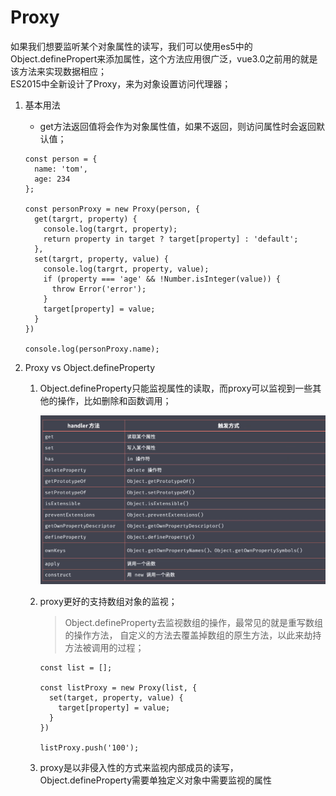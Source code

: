 # Proxy

如果我们想要监听某个对象属性的读写，我们可以使用es5中的Object.definePropert来添加属性，这个方法应用很广泛，vue3.0之前用的就是该方法来实现数据相应；<br/>
ES2015中全新设计了Proxy，来为对象设置访问代理器；

1. 基本用法

    * get方法返回值将会作为对象属性值，如果不返回，则访问属性时会返回默认值；

    ```
    const person = {
      name: 'tom',
      age: 234
    };

    const personProxy = new Proxy(person, {
      get(targrt, property) {
        console.log(targrt, property);
        return property in target ? target[property] : 'default';
      },
      set(targrt, property, value) {
        console.log(targrt, property, value);
        if (property === 'age' && !Number.isInteger(value)) {
          throw Error('error');
        }
        target[property] = value;
      }
    })

    console.log(personProxy.name);
    ```
2. Proxy vs Object.defineProperty

    1. Object.defineProperty只能监视属性的读取，而proxy可以监视到一些其他的操作，比如删除和函数调用；

        ![其他对象操作](./proxy.jpg '其他对象操作')

    2. proxy更好的支持数组对象的监视；

       > Object.defineProperty去监视数组的操作，最常见的就是重写数组的操作方法， 自定义的方法去覆盖掉数组的原生方法，以此来劫持方法被调用的过程；

        ```
        const list = [];

        const listProxy = new Proxy(list, {
          set(target, property, value) {
            target[property] = value;
          }
        })

        listProxy.push('100');
        ```
    3. proxy是以非侵入性的方式来监视内部成员的读写，Object.defineProperty需要单独定义对象中需要监视的属性
